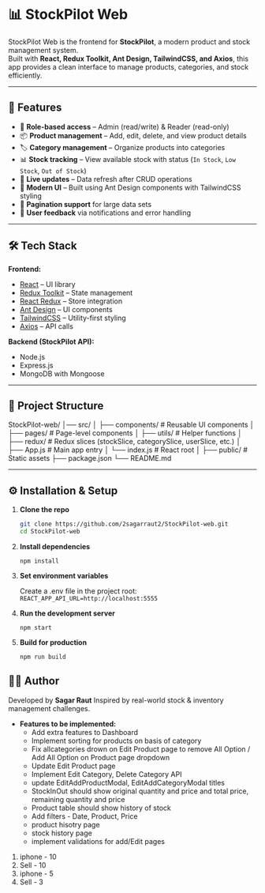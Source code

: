 # 📊 StockPilot Web

StockPilot Web is the frontend for **StockPilot**, a modern product and stock management system.  
Built with **React, Redux Toolkit, Ant Design, TailwindCSS, and Axios**, this app provides a clean interface to manage products, categories, and stock efficiently.

---

## 🚀 Features

- 🔐 **Role-based access** – Admin (read/write) & Reader (read-only)
- 📦 **Product management** – Add, edit, delete, and view product details
- 🏷️ **Category management** – Organize products into categories
- 📊 **Stock tracking** – View available stock with status (`In Stock`, `Low Stock`, `Out of Stock`)
- 🔄 **Live updates** – Data refresh after CRUD operations
- 🎨 **Modern UI** – Built using Ant Design components with TailwindCSS styling
- 📑 **Pagination support** for large data sets
- 🔔 **User feedback** via notifications and error handling

---

## 🛠️ Tech Stack

**Frontend:**

- [React](https://react.dev/) – UI library
- [Redux Toolkit](https://redux-toolkit.js.org/) – State management
- [React Redux](https://react-redux.js.org/) – Store integration
- [Ant Design](https://ant.design/) – UI components
- [TailwindCSS](https://tailwindcss.com/) – Utility-first styling
- [Axios](https://axios-http.com/) – API calls

**Backend (StockPilot API):**

- Node.js
- Express.js
- MongoDB with Mongoose

---

## 📂 Project Structure

StockPilot-web/
│── src/
│ ├── components/ # Reusable UI components
│ ├── pages/ # Page-level components
│ ├── utils/ # Helper functions
│ ├── redux/ # Redux slices (stockSlice, categorySlice, userSlice, etc.)
│ ├── App.js # Main app entry
│ └── index.js # React root
│
├── public/ # Static assets
├── package.json
└── README.md

---

## ⚙️ Installation & Setup

1. **Clone the repo**

   ```bash
   git clone https://github.com/2sagarraut2/StockPilot-web.git
   cd StockPilot-web

   ```

2. **Install dependencies**

   `npm install`

3. **Set environment variables**

   Create a .env file in the project root:
   `REACT_APP_API_URL=http://localhost:5555`

4. **Run the development server**

   `npm start`

5. **Build for production**

   `npm run build`

## 👨‍💻 Author

Developed by **Sagar Raut**
Inspired by real-world stock & inventory management challenges.

- **Features to be implemented:**
  - Add extra features to Dashboard
  - Implement sorting for products on basis of category
  - Fix allcategories drown on Edit Product page to remove All Option / Add All Option on Product page dropdown
  - Update Edit Product page
  - Implement Edit Category, Delete Category API
  - update EditAddProductModal, EditAddCategoryModal titles
  - StockInOut should show original quantity and price and total price, remaining quantity and price
  - Product table should show history of stock
  - Add filters - Date, Product, Price
  - product hisotry page
  - stock history page
  - implement validations for add/Edit pages

1. iphone - 10
2. Sell - 10
3. iphone - 5
4. Sell - 3
